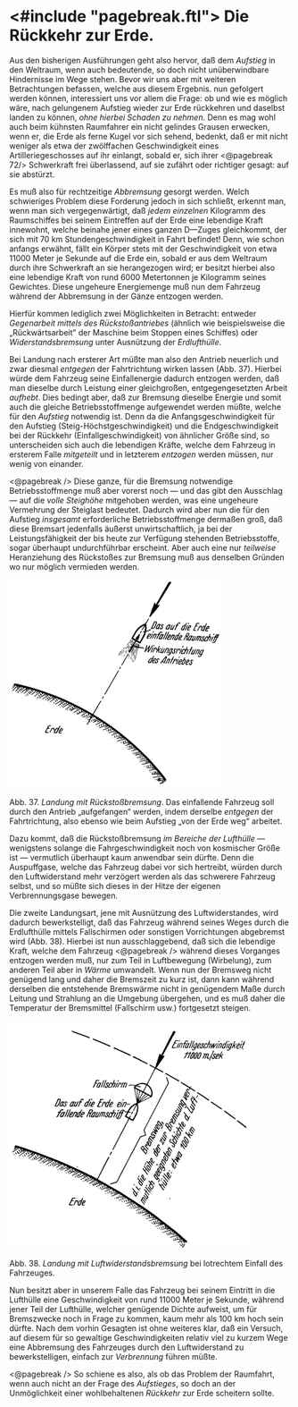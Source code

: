 <#include "pagebreak.ftl">
Die Rückkehr zur Erde.
======================

Aus den bisherigen Ausführungen geht also hervor, daß dem
*Aufstieg* in den Weltraum, wenn auch bedeutende, so doch
nicht unüberwindbare Hindernisse im Wege stehen. Bevor wir
uns aber mit weiteren Betrachtungen befassen, welche aus diesem
Ergebnis. nun gefolgert werden können, interessiert uns vor allem
die Frage: ob und wie es möglich wäre, nach gelungenem Aufstieg
wieder zur Erde rückkehren und daselbst landen zu können,
*ohne hierbei Schaden zu nehmen*. Denn es mag wohl auch
beim kühnsten Raumfahrer ein nicht gelindes Grausen erwecken,
wenn er, die Erde als ferne Kugel vor sich sehend, bedenkt, daß
er mit nicht weniger als etwa der zwölffachen Geschwindigkeit
eines Artilleriegeschosses auf ihr einlangt, sobald er, sich ihrer
\<@pagebreak 72/> Schwerkraft frei überlassend, auf sie zufährt oder richtiger gesagt:
auf sie abstürzt.

Es muß also für rechtzeitige *Abbremsung* gesorgt werden.
Welch schwieriges Problem diese Forderung jedoch in sich schließt,
erkennt man, wenn man sich vergegenwärtigt, daß *jedem einzelnen*
Kilogramm des Raumschiffes bei seinem Eintreffen auf
der Erde eine lebendige Kraft innewohnt, welche beinahe jener
eines ganzen D—Zuges gleichkommt, der sich mit 70 km Stundengeschwindigkeit
in Fahrt befindet! Denn, wie schon anfangs erwähnt,
fällt ein Körper stets mit der Geschwindigkeit von etwa
11000 Meter je Sekunde auf die Erde ein, sobald er aus dem Weltraum
durch ihre Schwerkraft an sie herangezogen wird; er besitzt
hierbei also eine lebendige Kraft von rund 6000 Metertonnen
je Kilogramm seines Gewichtes. Diese ungeheure Energiemenge
muß nun dem Fahrzeug während der Abbremsung in der
Gänze entzogen werden.

Hierfür kommen lediglich zwei Möglichkeiten in Betracht: entweder
*Gegenarbeit mittels des Rückstoßantriebes* (ähnlich
wie beispielsweise die „Rückwärtsarbeit” der Maschine beim Stoppen
eines Schiffes) oder *Widerstandsbremsung* unter Ausnützung
der *Erdlufthülle*.

Bei Landung nach ersterer Art müßte man also den Antrieb
neuerlich und zwar diesmal *entgegen* der Fahrtrichtung wirken
lassen (Abb. 37). Hierbei würde dem Fahrzeug seine Einfallenergie
dadurch entzogen werden, daß man dieselbe durch Leistung
einer gleichgroßen, entgegengesetzten Arbeit *aufhebt*. Dies bedingt
aber, daß zur Bremsung dieselbe Energie und somit auch
die gleiche Betriebsstoffmenge aufgewendet werden müßte, welche
für den *Aufstieg* notwendig ist. Denn da die Anfangsgeschwindigkeit
für den Aufstieg (Steig-Höchstgeschwindigkeit) und
die Endgeschwindigkeit bei der Rückkehr (Einfallgeschwindigkeit)
von ähnlicher Größe sind, so unterscheiden sich auch die lebendigen
Kräfte, welche dem Fahrzeug in ersterem Falle *mitgeteilt*
und in letzterem *entzogen* werden müssen, nur wenig
von einander.

\<@pagebreak /> Diese ganze, für die Bremsung notwendige Betriebsstoffmenge
muß aber vorerst noch — und das gibt den Ausschlag — auf
die *volle Steighöhe* mitgehoben werden, was eine ungeheure
Vermehrung der Steiglast bedeutet. Dadurch wird aber nun die
für den Aufstieg *insgesamt* erforderliche Betriebsstoffmenge dermaßen
groß, daß diese Bremsart jedenfalls äußerst unwirtschaftlich,
ja bei der Leistungsfähigkeit der bis heute zur Verfügung
stehenden Betriebsstoffe, sogar überhaupt undurchführbar erscheint. Aber
auch eine nur *teilweise* Heranziehung des Rückstoßes zur Bremsung muß
aus denselben Gründen wo nur möglich vermieden werden.

<div class="image right"><img alt="Veranschaulichung der Landung mit Rückstoßbremsung" src="abb37.png"/>
<p>Abb. 37. <em>Landung mit Rückstoßbremsung</em>.
Das einfallende Fahrzeug soll durch den Antrieb
„aufgefangen“ werden, indem derselbe <em>entgegen</em>
der Fahrtrichtung, also ebenso wie beim
Aufstieg „von der Erde weg“ arbeitet.</p></div>

Dazu kommt, daß die Rückstoßbremsung *im Bereiche der Lufthülle* —
wenigstens solange die Fahrgeschwindigkeit noch von kosmischer
Größe ist — vermutlich überhaupt kaum anwendbar sein dürfte.
Denn die Auspuffgase, welche das Fahrzeug dabei vor sich hertreibt, würden durch den
Luftwiderstand mehr verzögert werden als das schwerere Fahrzeug
selbst, und so müßte sich dieses in der Hitze der eigenen
Verbrennungsgase bewegen.

Die zweite Landungsart, jene mit Ausnützung des Luftwiderstandes,
wird dadurch bewerkstelligt, daß das Fahrzeug während
seines Weges durch die Erdlufthülle mittels Fallschirmen oder sonstigen
Vorrichtungen abgebremst wird (Abb. 38). Hierbei ist nun
ausschlaggebend, daß sich die lebendige Kraft, welche dem Fahrzeug
\<@pagebreak /> während dieses Vorganges entzogen werden muß, nur zum Teil
in Luftbewegung (Wirbelung), zum anderen Teil aber in *Wärme*
umwandelt. Wenn nun der Bremsweg nicht genügend lang und
daher die Bremszeit zu kurz ist, dann kann während derselben
die entstehende Bremswärme nicht in genügendem Maße durch
Leitung und Strahlung an die Umgebung übergehen, und es muß
daher die Temperatur der Bremsmittel (Fallschirm usw.) fortgesetzt steigen.

<div class="image"><img alt="Veranschaulichung der Landung mit Luftwiderstandsbremsung" src="abb38.png"/>
<p>Abb. 38. <em>Landung mit Luftwiderstandsbremsung</em> bei lotrechtem Einfall des Fahrzeuges.</p></div>

Nun besitzt aber in unserem Falle das Fahrzeug bei seinem
Eintritt in die Lufthülle eine Geschwindigkeit von rund 11000 Meter
je Sekunde, während jener Teil der Lufthülle, welcher genügende
Dichte aufweist, um für Bremszwecke noch in Frage zu kommen,
kaum mehr als 100 km hoch sein dürfte. Nach dem vorhin
Gesagten ist ohne weiteres klar, daß ein Versuch, auf diesem für
so gewaltige Geschwindigkeiten relativ viel zu kurzem Wege eine
Abbremsung des Fahrzeuges durch den Luftwiderstand zu bewerkstelligen,
einfach zur *Verbrennung* führen müßte.

\<@pagebreak /> So schiene es also, als ob das Problem der Raumfahrt, wenn
auch nicht an der Frage des *Aufstieges*, so doch an der Unmöglichkeit
einer wohlbehaltenen *Rückkehr* zur Erde scheitern sollte.

